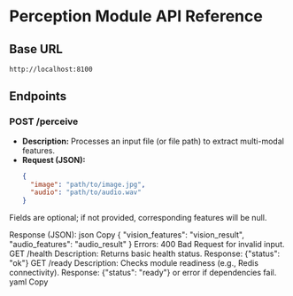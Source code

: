 # Perception Module API Reference

## Base URL
`http://localhost:8100`

## Endpoints

### POST /perceive
- **Description:** Processes an input file (or file path) to extract multi-modal features.
- **Request (JSON):**
  ```json
  {
    "image": "path/to/image.jpg",
    "audio": "path/to/audio.wav"
  }

Fields are optional; if not provided, corresponding features will be null.

Response (JSON):
json
Copy
{
  "vision_features": "vision_result",
  "audio_features": "audio_result"
}
Errors:
400 Bad Request for invalid input.
GET /health
Description: Returns basic health status.
Response: {"status": "ok"}
GET /ready
Description: Checks module readiness (e.g., Redis connectivity).
Response: {"status": "ready"} or error if dependencies fail.
yaml
Copy
